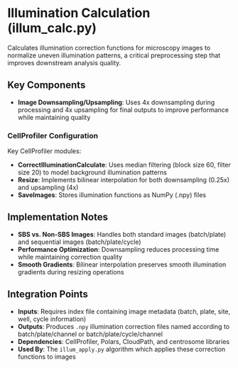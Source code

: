 # Illumination Calculation (illum_calc.py)

Calculates illumination correction functions for microscopy images to normalize uneven illumination patterns, a critical preprocessing step that improves downstream analysis quality.

## Key Components

- **Image Downsampling/Upsampling**: Uses 4x downsampling during processing and 4x upsampling for final outputs to improve performance while maintaining quality

### CellProfiler Configuration

Key CellProfiler modules:

- **CorrectIlluminationCalculate**: Uses median filtering (block size 60, filter size 20) to model background illumination patterns
- **Resize**: Implements bilinear interpolation for both downsampling (0.25x) and upsampling (4x)
- **SaveImages**: Stores illumination functions as NumPy (.npy) files

## Implementation Notes

- **SBS vs. Non-SBS Images**: Handles both standard images (batch/plate) and sequential images (batch/plate/cycle)
- **Performance Optimization**: Downsampling reduces processing time while maintaining correction quality
- **Smooth Gradients**: Bilinear interpolation preserves smooth illumination gradients during resizing operations

## Integration Points

- **Inputs**: Requires index file containing image metadata (batch, plate, site, well, cycle information)
- **Outputs**: Produces `.npy` illumination correction files named according to batch/plate/channel or batch/plate/cycle/channel
- **Dependencies**: CellProfiler, Polars, CloudPath, and centrosome libraries
- **Used By**: The `illum_apply.py` algorithm which applies these correction functions to images
